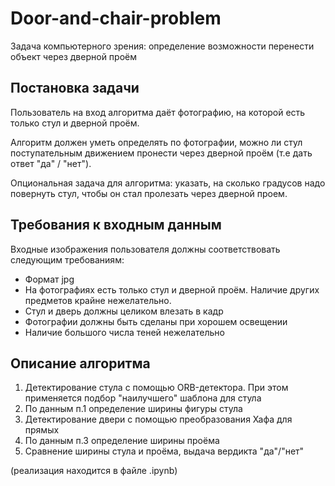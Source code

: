 # Door-and-chair-problem
Задача компьютерного зрения: определение возможности перенести объект через дверной проём

## Постановка задачи

Пользователь на вход алгоритма даёт фотографию, на которой есть только стул и дверной проём.

Алгоритм должен уметь определять по фотографии, можно ли стул поступательным движением пронести через дверной проём (т.е дать ответ "да" / "нет").

Опциональная задача для алгоритма: указать, на сколько градусов надо повернуть стул, чтобы он стал пролезать через дверной проем.

## Требования к входным данным
 
Входные изображения пользователя должны соответствовать следующим требованиям:
 
- Формат jpg
- На фотографиях есть только стул и дверной проём. Наличие других предметов крайне нежелательно.
- Стул и дверь должны целиком влезать в кадр
- Фотографии должны быть сделаны при хорошем освещении
- Наличие большого числа теней нежелательно

## Описание алгоритма

1. Детектирование стула с помощью ORB-детектора. При этом применяется подбор "наилучшего" шаблона для стула
2. По данным п.1 определение ширины фигуры стула 
3. Детектирование двери с помощью преобразования Хафа для прямых
4. По данным п.3 определение ширины проёма
5. Сравнение ширины стула и проёма, выдача вердикта "да"/"нет"

(реализация находится в файле .ipynb)
